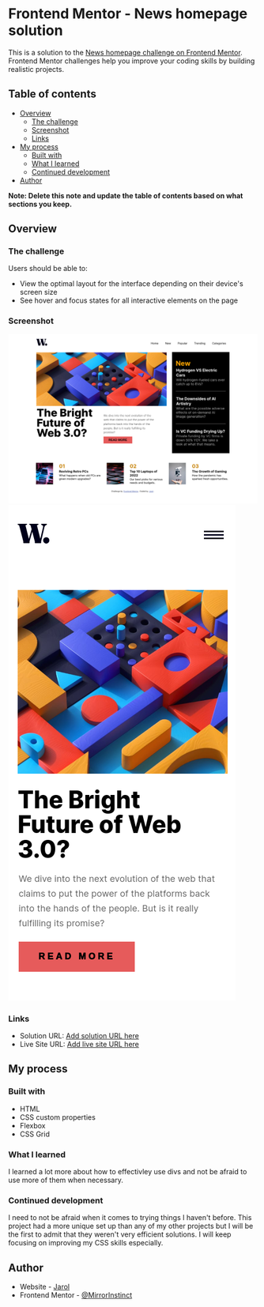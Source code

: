 # Frontend Mentor - News homepage solution

This is a solution to the [News homepage challenge on Frontend Mentor](https://www.frontendmentor.io/challenges/news-homepage-H6SWTa1MFl). Frontend Mentor challenges help you improve your coding skills by building realistic projects. 

## Table of contents

- [Overview](#overview)
  - [The challenge](#the-challenge)
  - [Screenshot](#screenshot)
  - [Links](#links)
- [My process](#my-process)
  - [Built with](#built-with)
  - [What I learned](#what-i-learned)
  - [Continued development](#continued-development)
- [Author](#author)

**Note: Delete this note and update the table of contents based on what sections you keep.**

## Overview

### The challenge

Users should be able to:

- View the optimal layout for the interface depending on their device's screen size
- See hover and focus states for all interactive elements on the page

### Screenshot

![](./news-desktop.png)
![](./news-mobile.png)

### Links

- Solution URL: [Add solution URL here](https://your-solution-url.com)
- Live Site URL: [Add live site URL here](https://your-live-site-url.com)

## My process

### Built with

- HTML
- CSS custom properties
- Flexbox
- CSS Grid

### What I learned

I learned a lot more about how to effectivley use divs and not be afraid to use more of them when necessary.

### Continued development

I need to not be afraid when it comes to trying things I haven't before. This project had a more unique set up than any of my other projects but I will be the first to admit that they weren't very efficient solutions. I will keep focusing on improving my CSS skills especially.

## Author

- Website - [Jarol](https://www.your-site.com)
- Frontend Mentor - [@MirrorInstinct](https://www.frontendmentor.io/profile/MirrorInstinct)